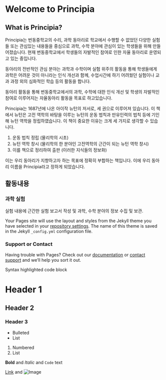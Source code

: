 # Welcome to Principia
## What is  Principia?

Principia는 번동중학교의 수리, 과학 동아리로 학교에서 수행할 수 없었던 다양한 실험들 또는 관심있는 내용들을 중심으로 
과학, 수학 분야에 관심이 있는 학생들을 위해 만들어졌습니다. 현재 번동중학교에서 학생들의 자발적인 참여로 인한 자율 동아리로 운영되고 있는 중입니다. 

동아리의 전반적인 관심 분야는 과학과 수학이며 실험 위주의 활동을 통해 학생들에게 과학은 어려운 것이 아니라는 인식 개선과 함께, 수업시간에 하기 어려웠던 실험이나 교과 과정 외의 심화적인 학습 등의 활동을 합니다. 

동아리 활동을 통해 번동중학교에서의 과학, 수학에 대한 인식 개선 및 학생의 자발적인 참여로 이루어지는 자율동아리 활동을 목표로 하고있습니다. 

Principia는 1687년에 나온 아이작 뉴턴의 저서로, 세 권으로 이루어져 있습니다. 이 책에서 뉴턴은 고전 역학의 바탕을 이루는 뉴턴의 운동 법칙과 만유인력의 법칙 등에 기인해 뉴턴 역학을 정립하였습니다. 이 책이 중요한 이유는 크게 세 가지로 생각할 수 있습니다. 

1. 운동 법칙 정립 (물리학의 시초)
2. 뉴턴 역학 창시 (물리학의 한 분야인 고전역학의 근간이 되는 뉴턴 역학 창시)
3. 이를 책으로 정리하여 출판 (이러한 지식들의 정보화)

이는 우리 동아리가 지향하고자 하는 목표에 정확히 부합하는 책입니다. 이에 우리 동아리 이름을 Principia라고 정하게 되었습니다. 
 
## 활동내용

### 과학 실험

실험 내용에 근간한 실험 보고서 작성 및 과학, 수학 분야의 정보 수집 및 보관.

Your Pages site will use the layout and styles from the Jekyll theme you have selected in your [repository settings](https://github.com/principia-bundong/principia.github.io/settings). The name of this theme is saved in the Jekyll `_config.yml` configuration file.

### Support or Contact

Having trouble with Pages? Check out our [documentation](https://help.github.com/categories/github-pages-basics/) or [contact support](https://github.com/contact) and we’ll help you sort it out.

Syntax highlighted code block

# Header 1
## Header 2
### Header 3

- Bulleted
- List

1. Numbered
2. List

**Bold** and _Italic_ and `Code` text

[Link](url) and ![Image](src)
